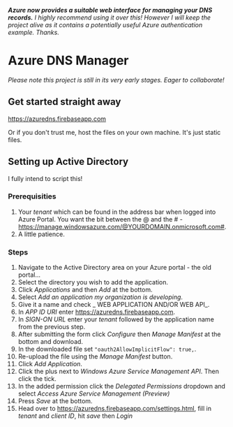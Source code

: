 _**Azure now provides a suitable web interface for managing your DNS records.** I highly recommend using it over this! However I will keep the project alive as it contains a potentially useful Azure authentication example. Thanks._

# Azure DNS Manager
_Please note this project is still in its very early stages. Eager to collaborate!_

## Get started straight away
https://azuredns.firebaseapp.com

Or if you don't trust me, host the files on your own machine. It's just static files.

## Setting up Active Directory

I fully intend to script this!

### Prerequisities

1. Your *tenant* which can be found in the address bar when logged into Azure Portal. You want the bit between the @ and the # - https://manage.windowsazure.com/@YOURDOMAIN.onmicrosoft.com#.
2. A little patience.

### Steps

1. Navigate to the Active Directory area on your Azure portal - the old portal...
2. Select the directory you wish to add the application.
3. Click _Applications_ and then _Add_ at the bottom.
4. Select _Add an application my organization is developing_.
5. Give it a name and check _ WEB APPLICATION AND/OR WEB API_.
6. In _APP ID URI_ enter https://azuredns.firebaseapp.com.
7. In _SIGN-ON URL_ enter your *tenant* followed by the application name from the previous step.
8. After submitting the form click _Configure_ then _Manage Manifest_ at the bottom and download.
9. In the downloaded file set `"oauth2AllowImplicitFlow": true,`.
10. Re-upload the file using the _Manage Manifest_ button.
11. Click _Add Application_.
12. Click the plus next to _Windows Azure Service Management API_. Then click the tick.
13. In the added permission click the _Delegated Permissions_ dropdown and select _Access Azure Service Management (Preview)_
14. Press _Save_ at the bottom.
15. Head over to https://azuredns.firebaseapp.com/settings.html, fill in _tenant_ and _client ID_, hit _save_ then _Login_
